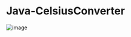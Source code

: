 # Java-CelsiusConverter
![image](https://github.com/user-attachments/assets/10c19a0d-610e-410b-a4db-1a4b42b45bc0)
